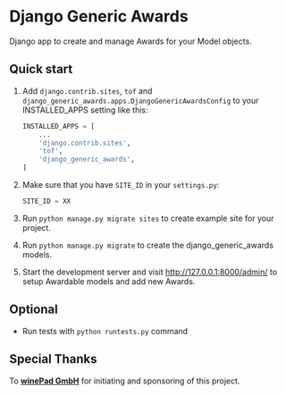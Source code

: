 # Django Generic Awards #

Django app to create and manage Awards for your Model objects.


## Quick start ##

1. Add `django.contrib.sites`, `tof` and `django_generic_awards.apps.DjangoGenericAwardsConfig` to your INSTALLED_APPS setting like this:
    ```python
    INSTALLED_APPS = [
        ...
        'django.contrib.sites',
        'tof',
        'django_generic_awards',
    ]
    ```
2. Make sure that you have `SITE_ID` in your `settings.py`:
    ```python
    SITE_ID = XX
   ```
3. Run `python manage.py migrate sites` to create example site for your project.

4. Run `python manage.py migrate` to create the django_generic_awards models.

5. Start the development server and visit http://127.0.0.1:8000/admin/
   to setup Awardable models and add new Awards.

## Optional ##

- Run tests with `python runtests.py` command


## Special Thanks ##

To [**winePad GmbH**](https://winepad.at/) for initiating and sponsoring of this project.
